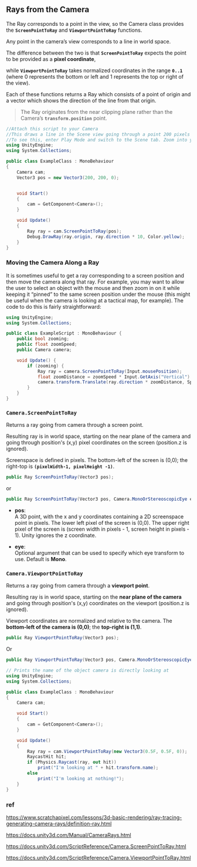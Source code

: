 ## Rays from the Camera

The Ray corresponds to a point in the view, 
so the Camera class provides the **`ScreenPointToRay`** and **`ViewportPointToRay`** functions. 

Any point in the camera’s view corresponds to a line in world space.

The difference between the two is that **`ScreenPointToRay`** expects the point to be provided as a **pixel coordinate**, 

while **`ViewportPointToRay`** takes normalized coordinates in the range **`0..1`** (where 0 represents the bottom or left and 1 represents the top or right of the view). 

Each of these functions returns a Ray which consists of a point of origin and a vector which shows the direction of the line from that origin. 
 
 > The Ray originates from the near clipping plane rather than the Camera’s **`transform.position`** point.

```cs
//Attach this script to your Camera
//This draws a line in the Scene view going through a point 200 pixels from the lower-left corner of the screen
//To see this, enter Play Mode and switch to the Scene tab. Zoom into your Camera's position.
using UnityEngine;
using System.Collections;

public class ExampleClass : MonoBehaviour
{
    Camera cam;
    Vector3 pos = new Vector3(200, 200, 0);


    void Start()
    {
        cam = GetComponent<Camera>();
    }

    void Update()
    {
        Ray ray = cam.ScreenPointToRay(pos);
        Debug.DrawRay(ray.origin, ray.direction * 10, Color.yellow);
    }
}
```

### Moving the Camera Along a Ray

It is sometimes useful to get a ray corresponding to a screen position and then move the camera along that ray. For example, you may want to allow the user to select an object with the mouse and then zoom in on it while keeping it “pinned” to the same screen position under the mouse (this might be useful when the camera is looking at a tactical map, for example). The code to do this is fairly straightforward:

```cs
using UnityEngine;
using System.Collections;

public class ExampleScript : MonoBehaviour {
    public bool zooming;
    public float zoomSpeed;
    public Camera camera;

    void Update() {
        if (zooming) {
            Ray ray = camera.ScreenPointToRay(Input.mousePosition);
            float zoomDistance = zoomSpeed * Input.GetAxis("Vertical") * Time.deltaTime;
            camera.transform.Translate(ray.direction * zoomDistance, Space.World);
        }
    }
}
```

### `Camera.ScreenPointToRay`

Returns a ray going from camera through a screen point.

Resulting ray is in world space, starting on the near plane of the camera and going through position's (x,y) pixel coordinates on the screen (position.z is ignored).

Screenspace is defined in pixels. The bottom-left of the screen is (0,0); the right-top is **`(pixelWidth-1, pixelHeight -1)`**.

```cs
public Ray ScreenPointToRay(Vector3 pos);
```
or
```cs
public Ray ScreenPointToRay(Vector3 pos, Camera.MonoOrStereoscopicEye eye);
```

- **pos**: \
A 3D point, with the x and y coordinates containing a 2D screenspace point in pixels. The lower left pixel of the screen is (0,0). The upper right pixel of the screen is (screen width in pixels - 1, screen height in pixels - 1). Unity ignores the z coordinate.

- **eye**: \
Optional argument that can be used to specify which eye transform to use. Default is **Mono**.


### `Camera.ViewportPointToRay`

Returns a ray going from camera through a **viewport point**.

Resulting ray is in world space, starting on the **near plane of the camera** and going through position's (x,y) coordinates on the viewport (position.z is ignored).  
  
Viewport coordinates are normalized and relative to the camera. The **bottom-left of the camera is (0,0)**; the **top-right is (1,1)**.


```cs
public Ray ViewportPointToRay(Vector3 pos);
```

Or

```cs
public Ray ViewportPointToRay(Vector3 pos, Camera.MonoOrStereoscopicEye eye);
```


```cs
// Prints the name of the object camera is directly looking at
using UnityEngine;
using System.Collections;

public class ExampleClass : MonoBehaviour
{
    Camera cam;

    void Start()
    {
        cam = GetComponent<Camera>();
    }

    void Update()
    {
        Ray ray = cam.ViewportPointToRay(new Vector3(0.5F, 0.5F, 0));
        RaycastHit hit;
        if (Physics.Raycast(ray, out hit))
            print("I'm looking at " + hit.transform.name);
        else
            print("I'm looking at nothing!");
    }
}
```



### ref
https://www.scratchapixel.com/lessons/3d-basic-rendering/ray-tracing-generating-camera-rays/definition-ray.html

https://docs.unity3d.com/Manual/CameraRays.html

https://docs.unity3d.com/ScriptReference/Camera.ScreenPointToRay.html

https://docs.unity3d.com/ScriptReference/Camera.ViewportPointToRay.html
